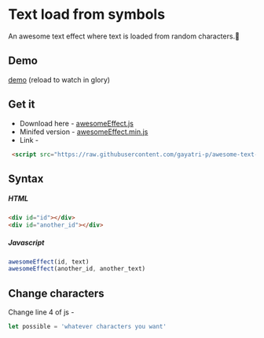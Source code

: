 # Text load from symbols
An awesome text effect where text is loaded from random characters.🤬

## Demo
[demo](https://gayatri-p.github.io/awesome-text-effect/) (reload to watch in glory)

## Get it
- Download here - [awesomeEffect.js](https://raw.githubusercontent.com/gayatri-p/awesome-text-effect/master/awesomeEffect.js)
- Minifed version - [awesomeEffect.min.js](https://raw.githubusercontent.com/gayatri-p/awesome-text-effect/master/awesomeEffect.min.js)
- Link - 
```html
 <script src="https://raw.githubusercontent.com/gayatri-p/awesome-text-effect/master/awesomeEffect.min.js"></script>
```


## Syntax
##### HTML
```html
<div id="id"></div>
<div id="another_id"></div>
```
##### Javascript
``` js
awesomeEffect(id, text)
awesomeEffect(another_id, another_text)
```
## Change characters
Change line 4 of js - 
```js
let possible = 'whatever characters you want'
```
